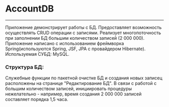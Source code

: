 # AccountDB
---

Приложение демонстрирует работы с БД. Предоставляет возможность осуществлять CRUD операции с записями. Реализует многопоточность при заполнении БД большим количеством записей (2 000 000).
Приложение написано с использованием фреймворка Spring(используются Spring, JSF, JPA с провайдером Hibernate). Используемая СУБД: MySQL.

### Структура БД:

Служебные функции по пакетной очистке БД и создания новых записец расположены на странице "Редактирование БД". В связи с работой с большим количеством записей, инициировать процедуры нежелательно - например, время создания 2 000 000 записей составляет порядка 1,5 часа.
